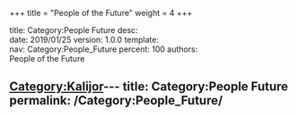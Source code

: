 +++
title = "People of the Future"
weight = 4
+++

title:		Category:People Future
desc:		
date:		2019/01/25
version:	1.0.0
template:	
nav:		Category:People_Future
percent:	100
authors:	
People of the Future

[Category:Kalijor](Category:Kalijor "wikilink")---
title: Category:People Future
permalink: /Category:People_Future/
---

